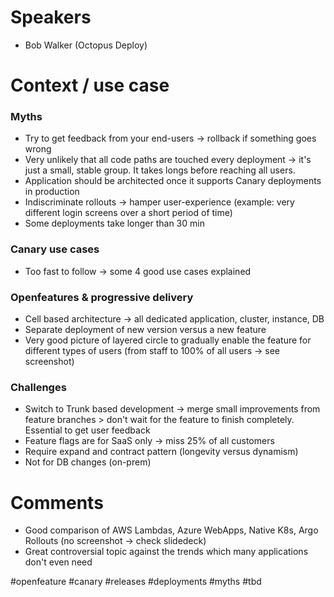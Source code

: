 # Speakers
* Bob Walker (Octopus Deploy)
# Context / use case
### Myths
* Try to get feedback from your end-users -> rollback if something goes wrong
* Very unlikely that all code paths are touched every deployment -> it's just a small, stable group. It takes longs before reaching all users.
* Application should be architected once it supports Canary deployments in production
* Indiscriminate rollouts -> hamper user-experience (example: very different login screens over a short period of time) 
* Some deployments take longer than 30 min 
### Canary use cases
* Too fast to follow -> some 4 good use cases explained
### Openfeatures & progressive delivery
* Cell based architecture -> all dedicated application, cluster, instance, DB
* Separate deployment of new version versus a new feature
* Very good picture of layered circle to gradually enable the feature for different types of users (from staff to 100% of all users -> see screenshot)
### Challenges
* Switch to Trunk based development -> merge small improvements from feature branches > don't wait for the feature to finish completely. Essential to get user feedback
* Feature flags are for SaaS only -> miss 25% of all customers
* Require expand and contract pattern (longevity versus dynamism)
* Not for DB changes (on-prem)

# Comments
* Good comparison of AWS Lambdas, Azure WebApps, Native K8s, Argo Rollouts (no screenshot -> check slidedeck)
* Great controversial topic against the trends which many applications don't even need

#openfeature #canary #releases #deployments #myths #tbd